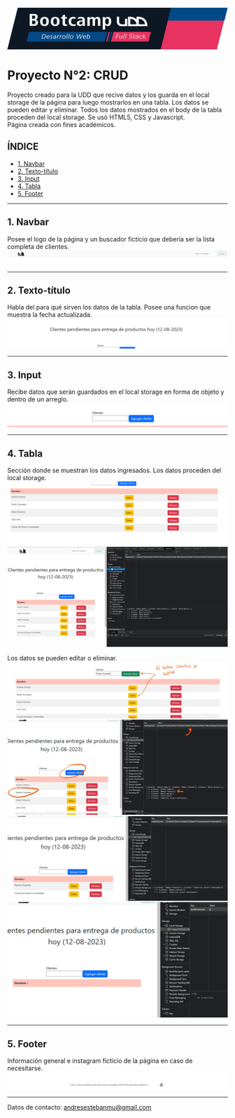 ![Banner](./asssets/images/banner.png)

# Proyecto N°2: CRUD

Proyecto creado para la UDD que recive datos y los guarda en el local storage de la página para luego mostrarlos en una tabla. 
Los datos se pueden editar y eliminar. 
Todos los datos mostrados en el body de la tabla proceden del local storage.
Se usó HTML5, CSS y Javascript.    
Página creada con fines académicos.

## **ÍNDICE**

* [1. Navbar](#1-navbar)
* [2. Texto-título](#2-texto-título)
* [3. Input](#3-input)
* [4. Tabla](#4-tabla)
* [5. Footer](#5-footer)

****

## 1. Navbar

Posee el logo de la página y un buscador ficticio que debería ser la lista completa de clientes.
![nav](./asssets/images/Nav.png)

****

## 2. Texto-título


Habla del para qué sirven los datos de la tabla. Posee una funcion que muestra la fecha actualizada.
![titulo](./asssets/images/Texto-titulo.png)

****

## 3. Input

Recibe datos que serán guardados en el local storage en forma de objeto y dentro de un arreglo.
![input](./asssets/images/Input.png)

****

## 4. Tabla

Sección donde se muestran los datos ingresados. Los datos proceden del local storage.
![tabla](./asssets/images/Tabla.png)
![storage](./asssets/images/LocalStorage.png)

Los datos se pueden editar o eliminar. 
![editar](./asssets/images/Editar.jpg)
![guardar](./asssets/images/Guardar.jpg)
![eliminar](./asssets/images/Eliminar.png)
![vacio](./asssets/images/Storage-Vacio.png)

****

## 5. Footer

Información general e instagram ficticio de la página en caso de necesitarse.
![footer](./asssets/images/Footer.png)

****


Datos de contacto: andresestebanmu@gmail.com